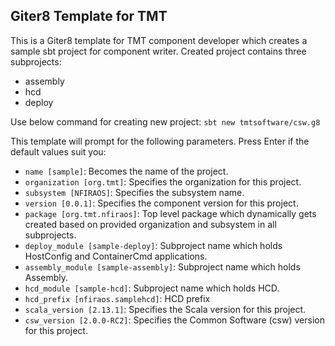 ## Giter8 Template for TMT

This is a Giter8 template for TMT component developer which creates a sample sbt project for component writer.
Created project contains three subprojects:
 - assembly
 - hcd
 - deploy

Use below command for creating new project:
`sbt new tmtsoftware/csw.g8`

This template will prompt for the following parameters. Press Enter if the default values suit you:

 - `name [sample]`: Becomes the name of the project.
 - `organization [org.tmt]`: Specifies the organization for this project.
 - `subsystem [NFIRAOS]`: Specifies the subsystem name.
 - `version [0.0.1]`: Specifies the component version for this project.
 - `package [org.tmt.nfiraos]`: Top level package which dynamically gets created based on provided organization and subsystem in all subprojects.
 - `deploy_module [sample-deploy]`: Subproject name which holds HostConfig and ContainerCmd applications.
 - `assembly_module [sample-assembly]`: Subproject name which holds Assembly.
 - `hcd_module [sample-hcd]`: Subproject name which holds HCD.
 - `hcd_prefix [nfiraos.samplehcd]`: HCD prefix
 - `scala_version [2.13.1]`: Specifies the Scala version for this project.
 - `csw_version [2.0.0-RC2]`: Specifies the Common Software (csw) version for this project.